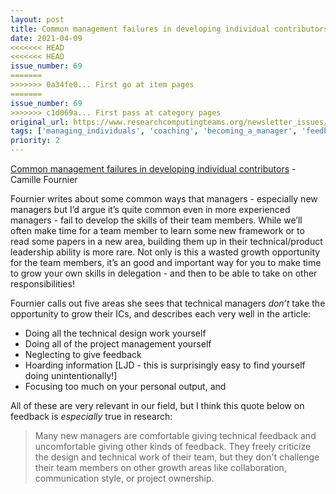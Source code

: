 ```yaml
---
layout: post
title: Common management failures in developing individual contributors - Camille Fournier
date: 2021-04-09
<<<<<<< HEAD
<<<<<<< HEAD
issue_number: 69
=======
>>>>>>> 0a34fe0... First go at item pages
=======
issue_number: 69
>>>>>>> c1d069a... First pass at category pages
original_url: https://www.researchcomputingteams.org/newsletter_issues/0069
tags: ['managing_individuals', 'coaching', 'becoming_a_manager', 'feedback']
priority: 2
---
```


<!-- markdownlint-disable MD033 -->
<!-- markdownlint-disable MD041 -->
<!-- markdownlint-disable MD049 -->

[Common management failures in developing individual contributors](https://leaddev.com/skills-new-managers/common-management-failures-developing-individual-contributors) - Camille Fournier

Fournier writes about some common ways that managers - especially new managers but I’d argue it’s quite common even in more experienced managers - fail to develop the skills of their team members.  While we’ll often make time for a team member to learn some new framework or to read some papers in a new area, building them up in their technical/product leadership ability is more rare.   Not only is this a wasted growth opportunity for the team members, it’s an good and important way for you to make time to grow your own skills in delegation - and then to be able to take on other responsibilities!

Fournier calls out five areas she sees that technical managers *don’t* take the opportunity to grow their ICs, and describes each very well in the article:

- Doing all the technical design work yourself
- Doing all of the project management yourself
- Neglecting to give feedback
- Hoarding information [LJD - this is surprisingly easy to find yourself doing unintentionally!]
- Focusing too much on your personal output, and

All of these are very relevant in our field, but  I think this quote below on feedback is *especially* true in research:

> Many new managers are comfortable giving technical feedback and uncomfortable giving other kinds of feedback. They freely criticize the design and technical work of their team, but they don't challenge their team members on other growth areas like collaboration, communication style, or project ownership.
